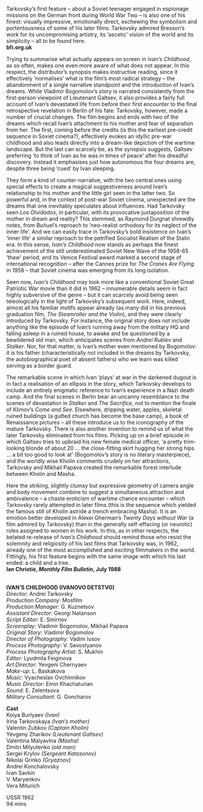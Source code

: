 

Tarkovsky’s first feature – about a Soviet teenager engaged in espionage missions on the German front during World War Two – is also one of his finest: visually impressive, emotionally direct, eschewing the symbolism and portentousness of some of his later films. Tarkovsky admired Bresson’s work for its uncompromising artistry, its ‘ascetic’ vision of the world and its simplicity – all to be found here.  
**bfi.org.uk**

Trying to summarise what actually appears on screen in _Ivan’s Childhood_, as so often, makes one even more aware of what does not appear. In this respect, the distributor’s synopsis makes instructive reading, since it effectively ‘normalises’ what is the film’s most radical strategy – the abandonment of a single narrative standpoint and the introduction of Ivan’s dreams. While Vladimir Bogomolov’s story is narrated consistently from the first-person viewpoint of Lieutenant Galtsev, it also provides a fairly full account of Ivan’s devastated life from before their first encounter to the final retrospective revelation in Berlin of his fate. Tarkovsky, however, made a number of crucial changes. The film begins and ends with two of the dreams which recall Ivan’s attachment to his mother and fear of separation from her. The first, coming before the credits (is this the earliest pre-credit sequence in Soviet cinema?), effectively evokes an idyllic pre-war childhood and also leads directly into a dream-like depiction of the wartime landscape. But the last can scarcely be, as the synopsis suggests, Galtsev preferring ‘to think of Ivan as he was in times of peace’ after his dreadful discovery. Instead it emphasises just how autonomous the four dreams are, despite three being ‘cued’ by Ivan sleeping.

They form a kind of counter-narrative, with the two central ones using special effects to create a magical suggestiveness around Ivan’s relationship to his mother and the little girl seen in the latter two. So powerful and, in the context of post-war Soviet cinema, unexpected are the dreams that one inevitably speculates about influences. Had Tarkovsky seen _Los Olvidados_, in particular, with its provocative juxtaposition of the mother in dream and reality? This stemmed, as Raymond Durgnat shrewdly notes, from Buñuel’s reproach to ‘neo-realist orthodoxy for its neglect of the inner life’. And we can easily trace in Tarkovsky’s bold insistence on Ivan’s ‘inner life’ a similar reproach to the petrified Socialist Realism of the Stalin era. In this sense, _Ivan’s Childhood_ now stands as perhaps the finest achievement of the still underestimated Soviet New Wave of the 1958-65 ‘thaw’ period; and its Venice Festival award marked a second stage of international recognition – after the Cannes prize for _The Cranes Are Flying_ in 1958 – that Soviet cinema was emerging from its long isolation.

Seen now, _Ivan’s Childhood_ may look more like a conventional Soviet Great Patriotic War movie than it did in 1962 – innumerable details seem in fact highly subversive of the genre – but it can scarcely avoid being seen teleologically in the light of Tarkovsky’s subsequent work. Here, indeed, almost all his familiar motifs appear already (as many did in his previous graduation film, _The Steamroller and the Violin_), and they were clearly introduced by Tarkovsky. For instance, the original story does not include anything like the episode of Ivan’s running away from the military HQ and falling asleep in a ruined house, to awake and be questioned by a bewildered old man, which anticipates scenes from _Andrei Rublev_ and _Stalker_. Nor, for that matter, is Ivan’s mother even mentioned by Bogomolov: it is his father (characteristically not included in the dreams by Tarkovsky, the autobiographical poet of absent fathers) who we learn was killed serving as a border guard.

The remarkable scene in which Ivan ‘plays’ at war in the darkened dugout is in fact a realisation of an ellipsis in the story, which Tarkovsky develops to include an entirely enigmatic reference to Ivan’s experience in a Nazi death camp. And the final scenes in Berlin bear an uncanny resemblance to the scenes of devastation in _Stalker_ and _The Sacrifice_, not to mention the finale of Klimov’s _Come and See_. Elsewhere, dripping water, apples, skeletal ruined buildings (a gutted church has become the base camp), a book of Renaissance pictures – all these introduce us to the iconography of the mature Tarkovsky. There is also another invention to remind us of what the later Tarkovsky eliminated from his films. Picking up on a brief episode in which Galtsev tries to upbraid his new female medical officer, ‘a pretty trim-looking blonde of about 20 ... the close-fitting skirt hugging her strong hips ... a bit too good to look at’ (Bogomolov’s story is no literary masterpiece), and the worldly wise Kholin comments crudely on her attractions, Tarkovsky and Mikhail Papava created the remarkable forest interlude between Kholin and Masha.

Here the striking, slightly clumsy but expressive geometry of camera angle and body movement combine to suggest a simultaneous attraction and ambivalence – a chaste eroticism of wartime chance encounter – which Tarkovsky rarely attempted in later films (this is the sequence which yielded the famous still of Kholin astride a trench embracing Masha). It is an emotion better developed in Alexei Gherman’s _Twenty Days without War_ (a film admired by Tarkovsky) than in the generally self-effacing (or neurotic) roles assigned to women in his work. In this, as in other respects, the belated re-release of _Ivan’s Childhood_ should remind those who resist the solemnity and religiosity of his last films that Tarkovsky was, in 1962, already one of the most accomplished and exciting filmmakers in the world. Fittingly, his first feature begins with the same image with which his last ended: a child and a tree.  
**Ian Christie, _Monthly Film Bulletin_, July 1988**
<br><br>

**IVAN’S CHILDHOOD (IVANOVO DETSTVO)**  
_Director_: Andrei Tarkovsky  
_Production Company_: Mosfilm  
_Production Manager_: G. Kuznetsov  
_Assistant Director_: Georgi Natanson  
_Script Editor_: E. Smirnov  
_Screenplay_: Vladimir Bogomolov,  Mikhail Papava  
_Original Story_: Vladimir Bogomolov  
_Director of Photography_: Vadim Iusov  
_Process Photography_: V. Sevostyanov  
_Process Photography Artist_: S. Mukhin  
_Editor_: Lyudmila Feiginova  
_Art Director_: Yevgeni Chernyaev  
_Make-up_: L. Baskakova  
_Music_: Vyacheslav Ovchinnikov  
_Music Director_: Emin Khachaturian  
_Sound_: E. Zelentsova  
_Military Consultant_: G. Goncharov

**Cast**  
Kolya Burlyaev _(Ivan)_  
Irina Tarkovskaya _(Ivan’s mother)_  
Valentin Zubkov _(Captain Kholin)_  
Yevgeny Zharikov _(Lieutenant Galtsev)_  
Valentina Malyavina _(Masha)_  
Dmitri Milyutenko _(old man)_  
Sergei Krylov _(Sergeant Katasonov)_  
Nikolai Grinko _(Gryaznov)_  
Andrei Konchalovsky  
Ivan Savkin  
V. Maryenkov  
Vera Miturich

USSR 1962  
94 mins
<br><br>
<!--stackedit_data:
eyJoaXN0b3J5IjpbLTIyOTg1MTM0Nl19
-->
